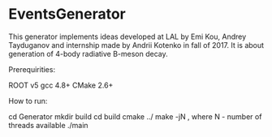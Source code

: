# EventsGenerator

This generator implements ideas developed at LAL by Emi Kou, Andrey Tayduganov and internship made by Andrii Kotenko in fall of 2017. It is about generation of 4-body radiative B-meson decay.

Prerequirities:

ROOT v5
gcc 4.8+
CMake 2.6+

How to run:

cd Generator
mkdir build
cd build
cmake ../
make -jN , where N - number of threads available
./main

